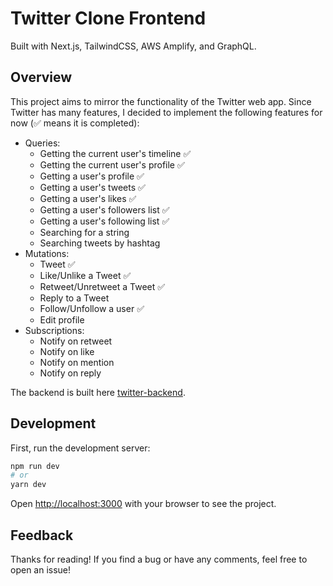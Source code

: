 # Twitter Clone Frontend

Built with Next.js, TailwindCSS, AWS Amplify, and GraphQL.

## Overview

This project aims to mirror the functionality of the Twitter web app. Since Twitter has many features, I decided to implement the following features for now (✅ means it is completed):

- Queries:
  - Getting the current user's timeline ✅
  - Getting the current user's profile ✅
  - Getting a user's profile ✅
  - Getting a user's tweets ✅
  - Getting a user's likes ✅
  - Getting a user's followers list ✅
  - Getting a user's following list ✅
  - Searching for a string
  - Searching tweets by hashtag
- Mutations:
  - Tweet ✅
  - Like/Unlike a Tweet ✅
  - Retweet/Unretweet a Tweet ✅
  - Reply to a Tweet
  - Follow/Unfollow a user ✅
  - Edit profile
- Subscriptions:
  - Notify on retweet
  - Notify on like
  - Notify on mention
  - Notify on reply

The backend is built here [twitter-backend](https://github.com/phc5/twitter-backend/).

## Development

First, run the development server:

```bash
npm run dev
# or
yarn dev
```

Open [http://localhost:3000](http://localhost:3000) with your browser to see the project.

## Feedback

Thanks for reading! If you find a bug or have any comments, feel free to open an issue!
